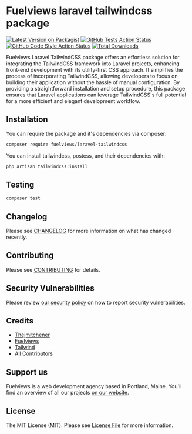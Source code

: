 # Fuelviews laravel tailwindcss package

[![Latest Version on Packagist](https://img.shields.io/packagist/v/fuelviews/laravel-tailwindcss.svg?style=flat-square)](https://packagist.org/packages/fuelviews/laravel-tailwindcss)
[![GitHub Tests Action Status](https://img.shields.io/github/actions/workflow/status/fuelviews/laravel-tailwindcss/run-tests.yml?branch=main&label=tests&style=flat-square)](https://github.com/fuelviews/laravel-tailwindcss/actions?query=workflow%3Arun-tests+branch%3Amain)
[![GitHub Code Style Action Status](https://img.shields.io/github/actions/workflow/status/fuelviews/laravel-tailwindcss/fix-php-code-style-issues.yml?branch=main&label=code%20style&style=flat-square)](https://github.com/fuelviews/laravel-tailwindcss/actions?query=workflow%3A"Fix+PHP+code+style+issues"+branch%3Amain)
[![Total Downloads](https://img.shields.io/packagist/dt/fuelviews/laravel-tailwindcss.svg?style=flat-square)](https://packagist.org/packages/fuelviews/laravel-tailwindcss)

Fuelviews Laravel TailwindCSS package offers an effortless solution for integrating the TailwindCSS framework into Laravel projects, enhancing front-end development with its utility-first CSS approach. It simplifies the process of incorporating TailwindCSS, allowing developers to focus on building their application without the hassle of manual configuration. By providing a straightforward installation and setup procedure, this package ensures that Laravel applications can leverage TailwindCSS's full potential for a more efficient and elegant development workflow.

## Installation

You can require the package and it's dependencies via composer:

```bash
composer require fuelviews/laravel-tailwindcss
```

You can install tailwindcss, postcss, and their dependencies with:

```bash
php artisan tailwindcss:install
```

## Testing

```bash
composer test
```

## Changelog

Please see [CHANGELOG](CHANGELOG.md) for more information on what has changed recently.

## Contributing

Please see [CONTRIBUTING](CONTRIBUTING.md) for details.

## Security Vulnerabilities

Please review [our security policy](../../security/policy) on how to report security vulnerabilities.

## Credits

- [Thejmitchener](https://github.com/thejmitchener)
- [Fuelviews](https://github.com/fuelviews)
- [Tailwind](https://github.com/tailwindlabs/tailwindcss)
- [All Contributors](../../contributors)

## Support us

Fuelviews is a web development agency based in Portland, Maine. You'll find an overview of all our projects [on our website](https://fuelviews.com).

## License

The MIT License (MIT). Please see [License File](LICENSE.md) for more information.
